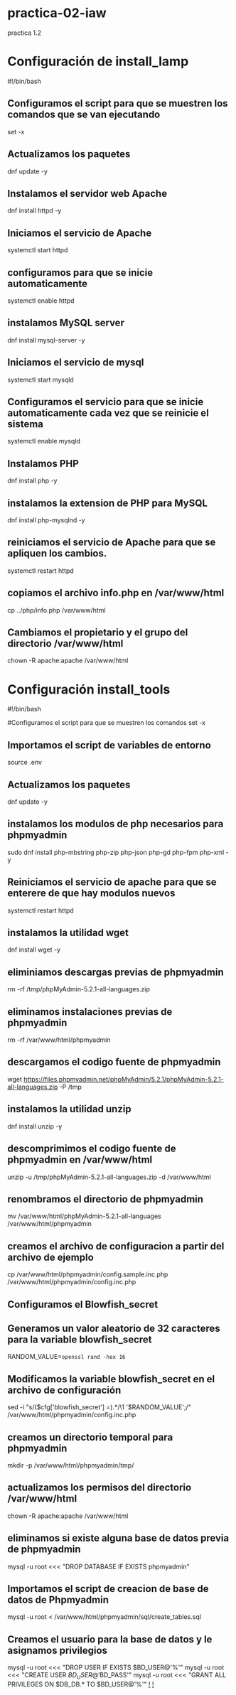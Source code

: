 # practica-02-iaw
practica 1.2
# Configuración de install_lamp
#!/bin/bash

## Configuramos el script para que se muestren los comandos que se van ejecutando
set -x

## Actualizamos los paquetes
dnf update -y

## Instalamos el servidor web Apache
dnf install httpd -y

## Iniciamos el servicio de Apache
systemctl start httpd

## configuramos para que se inicie automaticamente
systemctl enable httpd

## instalamos MySQL server
dnf install mysql-server -y

## Iniciamos el servicio de mysql
systemctl start mysqld

## Configuramos el servicio para que se inicie automaticamente cada vez que se reinicie el sistema
systemctl enable mysqld

## Instalamos PHP 
dnf install php -y

## instalamos la extension de PHP para MySQL
dnf install php-mysqlnd -y

## reiniciamos el servicio de Apache para que se apliquen los cambios.
systemctl restart httpd

## copiamos el archivo info.php en /var/www/html
cp ../php/info.php /var/www/html

## Cambiamos el propietario y el grupo del directorio /var/www/html
chown -R apache:apache /var/www/html

# Configuración install_tools
#!/bin/bash

#Configuramos el script para que se muestren los comandos
set -x

## Importamos el script de variables de entorno
source .env

## Actualizamos los paquetes
dnf update -y

## instalamos los modulos de php necesarios para phpmyadmin
sudo dnf install php-mbstring php-zip php-json php-gd php-fpm php-xml -y

## Reiniciamos el servicio de apache para que se enterere de que hay modulos nuevos
systemctl restart httpd

## instalamos la utilidad wget
dnf install wget -y

## eliminiamos descargas previas de phpmyadmin
rm -rf /tmp/phpMyAdmin-5.2.1-all-languages.zip

## eliminamos instalaciones previas de phpmyadmin
rm -rf /var/www/html/phpmyadmin

## descargamos el codigo fuente de phpmyadmin
wget https://files.phpmyadmin.net/phpMyAdmin/5.2.1/phpMyAdmin-5.2.1-all-languages.zip -P /tmp

## instalamos la utilidad unzip
dnf install unzip -y

## descomprimimos el codigo fuente de phpmyadmin en /var/www/html
unzip -u /tmp/phpMyAdmin-5.2.1-all-languages.zip -d /var/www/html

## renombramos el directorio de phpmyadmin
mv /var/www/html/phpMyAdmin-5.2.1-all-languages /var/www/html/phpmyadmin

## creamos el archivo de configuracion a partir del archivo de ejemplo
cp /var/www/html/phpmyadmin/config.sample.inc.php /var/www/html/phpmyadmin/config.inc.php

## Configuramos el  Blowfish_secret
## Generamos un valor aleatorio de 32 caracteres para la variable blowfish_secret
RANDOM_VALUE=`openssl rand -hex 16`

## Modificamos la variable blowfish_secret en el archivo de configuración
sed -i "s/\(\$cfg\['blowfish_secret'\] =\).*/\1 '$RANDOM_VALUE';/" /var/www/html/phpmyadmin/config.inc.php

## creamos un directorio temporal para phpmyadmin
mkdir -p /var/www/html/phpmyadmin/tmp/

## actualizamos los permisos del directorio /var/www/html
chown -R apache:apache /var/www/html 

## eliminamos si existe alguna base de datos previa de phpmyadmin
mysql -u root <<< "DROP DATABASE IF EXISTS phpmyadmin"

## Importamos el script de  creacion de base de datos de Phpmyadmin
mysql -u root < /var/www/html/phpmyadmin/sql/create_tables.sql


## Creamos el usuario para la base de datos y le asignamos privilegios
mysql -u root <<< "DROP USER IF EXISTS $BD_USER@'%'"
mysql -u root <<< "CREATE USER $BD_USER@'%' IDENTIFIED BY '$BD_PASS'"
mysql -u root <<< "GRANT ALL PRIVILEGES ON $DB_DB.* TO $BD_USER@'%'"
[!](practica-02-iaw/images/installlampp2.png)
[!](practica-02-iaw/images/installtoolsp2.png)